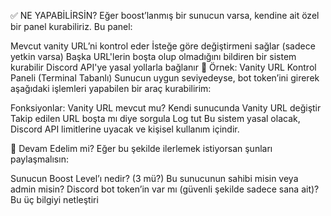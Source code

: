 ✅ NE YAPABİLİRSİN?
Eğer boost’lanmış bir sunucun varsa, kendine ait özel bir panel kurabiliriz. Bu panel:

Mevcut vanity URL’ni kontrol eder
İsteğe göre değiştirmeni sağlar (sadece yetkin varsa)
Başka URL'lerin boşta olup olmadığını bildiren bir sistem kurabilir
Discord API'ye yasal yollarla bağlanır
🔧 Örnek: Vanity URL Kontrol Paneli (Terminal Tabanlı)
Sunucun uygun seviyedeyse, bot token’ini girerek aşağıdaki işlemleri yapabilen bir araç kurabilirim:

Fonksiyonlar:
Vanity URL mevcut mu?
Kendi sunucunda Vanity URL değiştir
Takip edilen URL boşta mı diye sorgula
Log tut
Bu sistem yasal olacak, Discord API limitlerine uyacak ve kişisel kullanım içindir.

🧩 Devam Edelim mi?
Eğer bu şekilde ilerlemek istiyorsan şunları paylaşmalısın:

Sunucun Boost Level’ı nedir? (3 mü?)
Bu sunucunun sahibi misin veya admin misin?
Discord bot token’in var mı (güvenli şekilde sadece sana ait)?
Bu üç bilgiyi netleştiri
